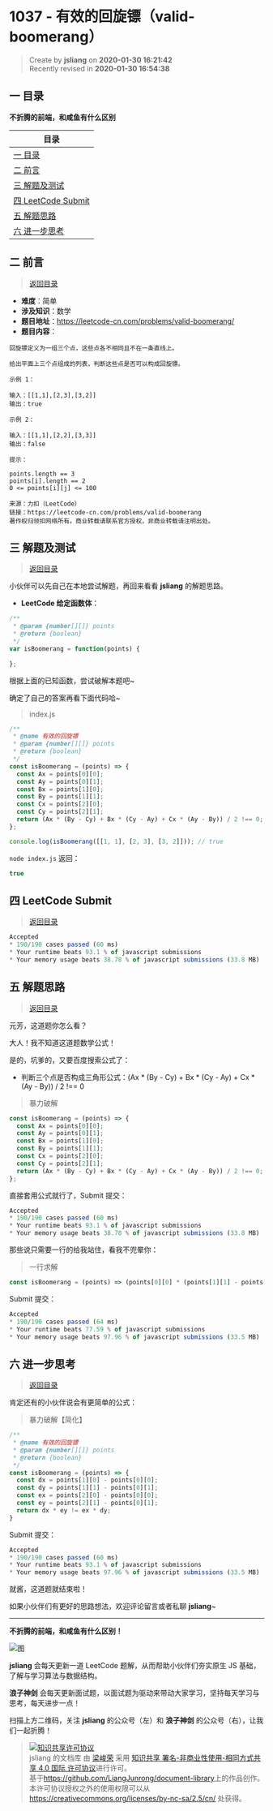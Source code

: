 1037 - 有效的回旋镖（valid-boomerang）
===

> Create by **jsliang** on **2020-01-30 16:21:42**  
> Recently revised in **2020-01-30 16:54:38**

## <a name="chapter-one" id="chapter-one"></a>一 目录

**不折腾的前端，和咸鱼有什么区别**

| 目录 |
| --- | 
| [一 目录](#chapter-one) | 
| <a name="catalog-chapter-two" id="catalog-chapter-two"></a>[二 前言](#chapter-two) |
| <a name="catalog-chapter-three" id="catalog-chapter-three"></a>[三 解题及测试](#chapter-three) |
| <a name="catalog-chapter-four" id="catalog-chapter-four"></a>[四 LeetCode Submit](#chapter-four) |
| <a name="catalog-chapter-five" id="catalog-chapter-five"></a>[五 解题思路](#chapter-five) |
| <a name="catalog-chapter-six" id="catalog-chapter-six"></a>[六 进一步思考](#chapter-six) |

## <a name="chapter-two" id="chapter-two"></a>二 前言

> [返回目录](#chapter-one)

* **难度**：简单
* **涉及知识**：数学
* **题目地址**：https://leetcode-cn.com/problems/valid-boomerang/
* **题目内容**：

```
回旋镖定义为一组三个点，这些点各不相同且不在一条直线上。

给出平面上三个点组成的列表，判断这些点是否可以构成回旋镖。

示例 1：

输入：[[1,1],[2,3],[3,2]]
输出：true

示例 2：

输入：[[1,1],[2,2],[3,3]]
输出：false

提示：

points.length == 3
points[i].length == 2
0 <= points[i][j] <= 100

来源：力扣（LeetCode）
链接：https://leetcode-cn.com/problems/valid-boomerang
著作权归领扣网络所有。商业转载请联系官方授权，非商业转载请注明出处。
```

## <a name="chapter-three" id="chapter-three"></a>三 解题及测试

> [返回目录](#chapter-one)

小伙伴可以先自己在本地尝试解题，再回来看看 **jsliang** 的解题思路。

* **LeetCode 给定函数体**：

```js
/**
 * @param {number[][]} points
 * @return {boolean}
 */
var isBoomerang = function(points) {
    
};
```

根据上面的已知函数，尝试破解本题吧~

确定了自己的答案再看下面代码哈~

> index.js

```js
/**
 * @name 有效的回旋镖
 * @param {number[][]} points
 * @return {boolean}
 */
const isBoomerang = (points) => {
  const Ax = points[0][0];
  const Ay = points[0][1];
  const Bx = points[1][0];
  const By = points[1][1];
  const Cx = points[2][0];
  const Cy = points[2][1];
  return (Ax * (By - Cy) + Bx * (Cy - Ay) + Cx * (Ay - By)) / 2 !== 0;
};

console.log(isBoomerang([[1, 1], [2, 3], [3, 2]])); // true
```

`node index.js` 返回：

```js
true
```

## <a name="chapter-four" id="chapter-four"></a>四 LeetCode Submit

> [返回目录](#chapter-one)

```js
Accepted
* 190/190 cases passed (60 ms)
* Your runtime beats 93.1 % of javascript submissions
* Your memory usage beats 38.78 % of javascript submissions (33.8 MB)
```

## <a name="chapter-five" id="chapter-five"></a>五 解题思路

> [返回目录](#chapter-one)

元芳，这道题你怎么看？

大人！我不知道这道题数学公式！

是的，坑爹的，又要百度搜索公式了：

* 判断三个点是否构成三角形公式：(Ax * (By - Cy) + Bx * (Cy - Ay) + Cx * (Ay - By)) / 2 !== 0

> 暴力破解

```js
const isBoomerang = (points) => {
  const Ax = points[0][0];
  const Ay = points[0][1];
  const Bx = points[1][0];
  const By = points[1][1];
  const Cx = points[2][0];
  const Cy = points[2][1];
  return (Ax * (By - Cy) + Bx * (Cy - Ay) + Cx * (Ay - By)) / 2 !== 0;
};
```

直接套用公式就行了，Submit 提交：

```js
Accepted
* 190/190 cases passed (60 ms)
* Your runtime beats 93.1 % of javascript submissions
* Your memory usage beats 38.78 % of javascript submissions (33.8 MB)
```

那些说只需要一行的给我站住，看我不兜晕你：

> 一行求解

```js
const isBoomerang = (points) => (points[0][0] * (points[1][1] - points[2][1]) + points[1][0] * (points[2][1] - points[0][1]) + points[2][0] * (points[0][1] - points[1][1])) / 2 !== 0;
```

Submit 提交：

```js
Accepted
* 190/190 cases passed (64 ms)
* Your runtime beats 77.59 % of javascript submissions
* Your memory usage beats 97.96 % of javascript submissions (33.5 MB)
```

## <a name="chapter-six" id="chapter-six"></a>六 进一步思考

> [返回目录](#chapter-one)

肯定还有的小伙伴说会有更简单的公式：

> 暴力破解【简化】

```js
/**
 * @name 有效的回旋镖
 * @param {number[][]} points
 * @return {boolean}
 */
const isBoomerang = (points) => {
  const dx = points[1][0] - points[0][0];
  const dy = points[1][1] - points[0][1];
  const ex = points[2][0] - points[0][0];
  const ey = points[2][1] - points[0][1];
  return dx * ey != ex * dy;
}
```

Submit 提交：

```js
Accepted
* 190/190 cases passed (60 ms)
* Your runtime beats 93.1 % of javascript submissions
* Your memory usage beats 97.96 % of javascript submissions (33.5 MB)
```

就酱，这道题就结束啦！

如果小伙伴们有更好的思路想法，欢迎评论留言或者私聊 **jsliang**~

---

**不折腾的前端，和咸鱼有什么区别！**

![图](../../../public-repertory/img/z-index-small.png)

**jsliang** 会每天更新一道 LeetCode 题解，从而帮助小伙伴们夯实原生 JS 基础，了解与学习算法与数据结构。

**浪子神剑** 会每天更新面试题，以面试题为驱动来带动大家学习，坚持每天学习与思考，每天进步一点！

扫描上方二维码，关注 **jsliang** 的公众号（左）和 **浪子神剑** 的公众号（右），让我们一起折腾！

> <a rel="license" href="http://creativecommons.org/licenses/by-nc-sa/4.0/"><img alt="知识共享许可协议" style="border-width:0" src="https://i.creativecommons.org/l/by-nc-sa/4.0/88x31.png" /></a><br /><span xmlns:dct="http://purl.org/dc/terms/" property="dct:title">jsliang 的文档库</span> 由 <a xmlns:cc="http://creativecommons.org/ns#" href="https://github.com/LiangJunrong/document-library" property="cc:attributionName" rel="cc:attributionURL">梁峻荣</a> 采用 <a rel="license" href="http://creativecommons.org/licenses/by-nc-sa/4.0/">知识共享 署名-非商业性使用-相同方式共享 4.0 国际 许可协议</a>进行许可。<br />基于<a xmlns:dct="http://purl.org/dc/terms/" href="https://github.com/LiangJunrong/document-library" rel="dct:source">https://github.com/LiangJunrong/document-library</a>上的作品创作。<br />本许可协议授权之外的使用权限可以从 <a xmlns:cc="http://creativecommons.org/ns#" href="https://creativecommons.org/licenses/by-nc-sa/2.5/cn/" rel="cc:morePermissions">https://creativecommons.org/licenses/by-nc-sa/2.5/cn/</a> 处获得。
